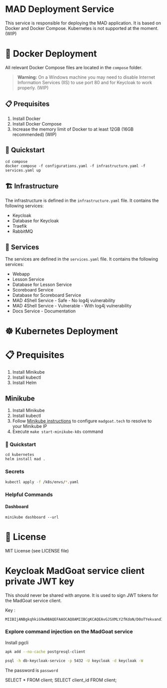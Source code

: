 # MAD Deployment Service

This service is responsible for deploying the MAD application.
It is based on Docker and Docker Compose.
Kubernetes is not supported at the moment. (WIP)

# :whale: Docker Deployment

All relevant Docker Compose files are located in the `compose` folder.

> **Warning:**
> On a Windows machine you may need to disable Internet Information Services (IIS) to use port 80 and for Keycloak to work properly. (WIP)

## :clipboard: Prequisites

1. Install Docker
2. Install Docker Compose
3. Increase the memory limit of Docker to at least 12GB (16GB recommended) (WIP)

## :rocket: Quickstart

```
cd compose
docker compose -f configurations.yaml -f infrastructure.yaml -f services.yaml up
```


## :building_construction: Infrastructure

The infrastructure is defined in the `infrastructure.yaml` file.
It contains the following services:

- Keycloak
- Database for Keycloak
- Traefik
- RabbitMQ

## :briefcase: Services

The services are defined in the `services.yaml` file.
It contains the following services:

- Webapp
- Lesson Service
- Database for Lesson Service
- Scoreboard Service
- Database for Scoreboard Service
- MAD 4Shell Service - Safe - No log4j vulnerability
- MAD 4Shell Service - Vulnerable - With log4j vulnerability
- Docs Service - Documentation

# :wheel_of_dharma: Kubernetes Deployment

# :clipboard: Prequisites

1. Install Minikube
2. Install kubectl
3. Install Helm

## Minikube

1. Install Minikube
2. Install kubectl
3. Follow  [Minikube instructions](https://minikube.sigs.k8s.io/docs/handbook/addons/ingress-dns/#Linux) to configure `madgoat.tech` to resolve to your Minikube IP 
4. Execute `make start-minikube-k8s` command

### :rocket: Quickstart

```
cd kubernetes
helm install mad .
```

### Secrets

```bash
kubectl apply -f /k8s/envs/*.yaml
```

### Helpful Commands

#### Dashboard

```
minikube dashboard --url
```

# :scroll: License

MIT License (see LICENSE file)

# Keycloak MadGoat service client private JWT key

This should never be shared with anyone. It is used to sign JWT tokens for the MadGoat service client.

Key :

```
MIIBIjANBgkqhkiG9w0BAQEFAAOCAQ8AMIIBCgKCAQEAvGJSXMLY2fKdoN/D0oTYekvandITVIUAnIn719MQ5fQFg3TuEU5F9YU5l+VCkp4c4isW4ozpiQiJdFp8xnQfIiizO8LohNJbajzxkwvhqNsy9HqR1/iDD5zoroksvsCS7TPmM9J5bkgqhNGdK1hHJX91De3RLQfcQY9ZDYE6+NX3fAzuK9jx5TJc9k2KRJofniv/1RMaOaUhleP1ljdxI1ttyvU6FZCMCJoNAFVIXaPtA3/1jSJCE37XWORoWPG6Ri2d5rDwioJxc5rllTM/Av07qdXZVt446YFjwUoT113IbxAzX6fY2Mh48doKertXlkPcVcmrcOoivoxRp4KzQwIDAQAB
```

### Explore command injection on the MadGoat service

Install pgcli

```bash
apk add --no-cache postgresql-client
```

```bash
psql -h db-keycloak-service -p 5432 -U keycloak -d keycloak -W
```

The password is `password`

SELECT \* FROM client;
SELECT client_id FROM client;

